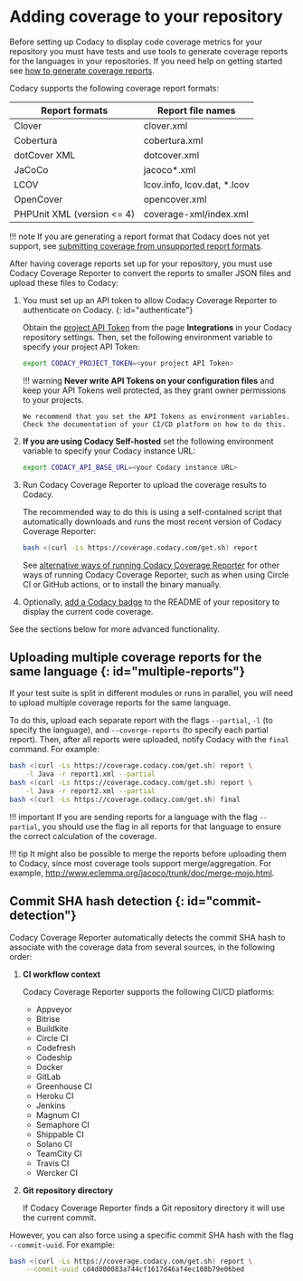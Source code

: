 # Adding coverage to your repository

Before setting up Codacy to display code coverage metrics for your repository you must have tests and use tools to generate coverage reports for the languages in your repositories. If you need help on getting started see [how to generate coverage reports](generating-coverage-reports.md).

Codacy supports the following coverage report formats:

| Report formats                | Report file names            |
| ----------------------------- | ---------------------------- |
| Clover                        | clover.xml                   |
| Cobertura                     | cobertura.xml                |
| dotCover XML                  | dotcover.xml                 |
| JaCoCo                        | jacoco\*.xml                 |
| LCOV                          | lcov.info, lcov.dat, \*.lcov |
| OpenCover                     | opencover.xml                |
| PHPUnit XML (version &lt;= 4) | coverage-xml/index.xml       |

!!! note
    If you are generating a report format that Codacy does not yet support, see [submitting coverage from unsupported report formats](troubleshooting-common-issues.md#unsupported-report-formats).

After having coverage reports set up for your repository, you must use Codacy Coverage Reporter to convert the reports to smaller JSON files and upload these files to Codacy:

1.  You must set up an API token to allow Codacy Coverage Reporter to authenticate on Codacy.
    {: id="authenticate"}

    Obtain the [project API Token](/repositories-configure/integrations/project-api/) from the page **Integrations** in your Codacy repository settings. Then, set the following environment variable to specify your project API Token:

    ```bash
    export CODACY_PROJECT_TOKEN=<your project API Token>
    ```

    !!! warning
        **Never write API Tokens on your configuration files** and keep your API Tokens well protected, as they grant owner permissions to your projects.

        We recommend that you set the API Tokens as environment variables. Check the documentation of your CI/CD platform on how to do this.

1.  **If you are using Codacy Self-hosted** set the following environment variable to specify your Codacy instance URL:

    ```bash
    export CODACY_API_BASE_URL=<your Codacy instance URL>
    ```

1.  Run Codacy Coverage Reporter to upload the coverage results to Codacy.

    The recommended way to do this is using a self-contained script that automatically downloads and runs the most recent version of Codacy Coverage Reporter:

    ```bash
    bash <(curl -Ls https://coverage.codacy.com/get.sh) report
    ```

    See [alternative ways of running Codacy Coverage Reporter](alternative-ways-of-running-coverage-reporter.md) for other ways of running Codacy Coverage Reporter, such as when using Circle CI or GitHub actions, or to install the binary manually.

1.  Optionally, [add a Codacy badge](https://docs.codacy.com/repositories/badges/) to the README of your repository to display the current code coverage.

See the sections below for more advanced functionality.

## Uploading multiple coverage reports for the same language {: id="multiple-reports"}

If your test suite is split in different modules or runs in parallel, you will need to upload multiple coverage reports for the same language.

To do this, upload each separate report with the flags `--partial`, `-l` (to specify the language), and `--coverge-reports` (to specify each partial report). Then, after all reports were uploaded, notify Codacy with the `final` command. For example:

```bash
bash <(curl -Ls https://coverage.codacy.com/get.sh) report \
    -l Java -r report1.xml --partial
bash <(curl -Ls https://coverage.codacy.com/get.sh) report \
    -l Java -r report2.xml --partial
bash <(curl -Ls https://coverage.codacy.com/get.sh) final
```

!!! important
    If you are sending reports for a language with the flag `--partial`, you should use the flag in all reports for that language to ensure the correct calculation of the coverage.

!!! tip
    It might also be possible to merge the reports before uploading them to Codacy, since most coverage tools support merge/aggregation. For example, <http://www.eclemma.org/jacoco/trunk/doc/merge-mojo.html>.

## Commit SHA hash detection {: id="commit-detection"}

Codacy Coverage Reporter automatically detects the commit SHA hash to associate with the coverage data from several sources, in the following order:

1.  **CI workflow context**

    Codacy Coverage Reporter supports the following CI/CD platforms:

    -   Appveyor
    -   Bitrise
    -   Buildkite
    -   Circle CI
    -   Codefresh
    -   Codeship
    -   Docker
    -   GitLab
    -   Greenhouse CI
    -   Heroku CI
    -   Jenkins
    -   Magnum CI
    -   Semaphore CI
    -   Shippable CI
    -   Solano CI
    -   TeamCity CI
    -   Travis CI
    -   Wercker CI

2.  **Git repository directory**

    If Codacy Coverage Reporter finds a Git repository directory it will use the current commit.

However, you can also force using a specific commit SHA hash with the flag `--commit-uuid`. For example:

```bash
bash <(curl -Ls https://coverage.codacy.com/get.sh) report \
    --commit-uuid cd4d000083a744cf1617d46af4ec108b79e06bed
```
